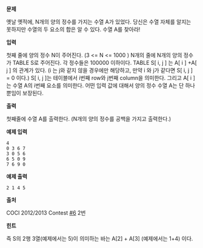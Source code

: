 **문제**

옛날 옛적에, N개의 양의 정수를 가지는 수열 A가 있었다. 당신은 수열 자체를 알지는 못하지만 수열의 두 요소의 합은 알 수 있다. 수열 A를 찾아라!

 

**입력**

첫째 줄에 양의 정수 N이 주어진다. (3 <= N <= 1000 ) N개의 줄에 N개의 양의 정수가 TABLE S로 주어진다. 각 정수들은 100000 이하이다. TABLE S[ i, j ] 는 A[ i ] +A[ j ] 의 관계가 있다. (i 는 j와 같지 않을 경우에만 해당하고, 만약 i 와 j가 같다면 S[ i, j ] = 0 이다.) S[ i, j ]는 테이블에서 i번째 row와 j번째 column을 의미한다. 그리고 A[ i ] 는 수열 A의 i번째 요소를 의미한다. 어떤 입력 값에 대해서 양의 정수 수열 A는 단 하나 뿐임이 보장된다.

 

**출력**

첫째줄에 수열 A를 출력한다. (N개의 양의 정수를 공백을 가지고 출력한다.)

 

**예제 입력**

```
4 
0 3 6 7 
3 0 5 6 
6 5 0 9 
7 6 9 0
```



**예제 출력**

```
2 1 4 5
```



 

**출처**

COCI 2012/2013 Contest [#6](https://blog.naver.com/PostListByTagName.nhn?blogId=dhsin0468&encodedTagName=6) 2번

 

**힌트**

즉 S의 2행 3열(예제에서는 5)이 의미하는 바는 A[2] + A[3] (예제에서는 1+4) 이다.